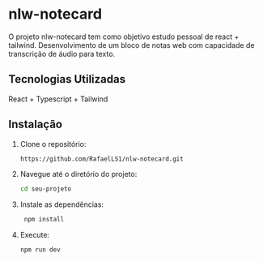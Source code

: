 ﻿# nlw-notecard

O projeto nlw-notecard tem como objetivo estudo pessoal de react + tailwind. Desenvolvimento de um bloco de notas web com capacidade de transcrição de áudio para texto.

## Tecnologias Utilizadas

React + Typescript + Tailwind

## Instalação

1. Clone o repositório:

   ```sh
   https://github.com/RafaelLS1/nlw-notecard.git
   
2. Navegue até o diretório do projeto:

   ```sh
   cd seu-projeto

3. Instale as dependências:
   ```sh
    npm install

4. Execute: 
    ```sh
    npm run dev
